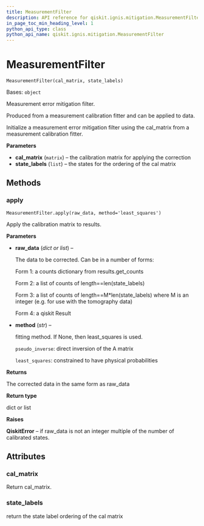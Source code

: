```yaml
---
title: MeasurementFilter
description: API reference for qiskit.ignis.mitigation.MeasurementFilter
in_page_toc_min_heading_level: 1
python_api_type: class
python_api_name: qiskit.ignis.mitigation.MeasurementFilter
---
```


# MeasurementFilter

<span id="qiskit.ignis.mitigation.MeasurementFilter" />

`MeasurementFilter(cal_matrix, state_labels)`

Bases: `object`

Measurement error mitigation filter.

Produced from a measurement calibration fitter and can be applied to data.

Initialize a measurement error mitigation filter using the cal\_matrix from a measurement calibration fitter.

**Parameters**

*   **cal\_matrix** (`matrix`) – the calibration matrix for applying the correction
*   **state\_labels** (`list`) – the states for the ordering of the cal matrix

## Methods

### apply

<span id="qiskit.ignis.mitigation.MeasurementFilter.apply" />

`MeasurementFilter.apply(raw_data, method='least_squares')`

Apply the calibration matrix to results.

**Parameters**

*   **raw\_data** (*dict or list*) –

    The data to be corrected. Can be in a number of forms:

    Form 1: a counts dictionary from results.get\_counts

    Form 2: a list of counts of length==len(state\_labels)

    Form 3: a list of counts of length==M\*len(state\_labels) where M is an integer (e.g. for use with the tomography data)

    Form 4: a qiskit Result

*   **method** (*str*) –

    fitting method. If None, then least\_squares is used.

    `pseudo_inverse`: direct inversion of the A matrix

    `least_squares`: constrained to have physical probabilities

**Returns**

The corrected data in the same form as raw\_data

**Return type**

dict or list

**Raises**

**QiskitError** – if raw\_data is not an integer multiple of the number of calibrated states.

## Attributes

<span id="qiskit.ignis.mitigation.MeasurementFilter.cal_matrix" />

### cal\_matrix

Return cal\_matrix.

<span id="qiskit.ignis.mitigation.MeasurementFilter.state_labels" />

### state\_labels

return the state label ordering of the cal matrix

